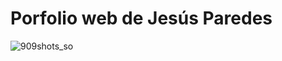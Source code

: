 # Porfolio web de Jesús Paredes

![909shots_so](https://github.com/Kickevnzla/paredes-jesus/assets/68813378/5ea129c4-5076-4327-9b43-1c8095307c30)
